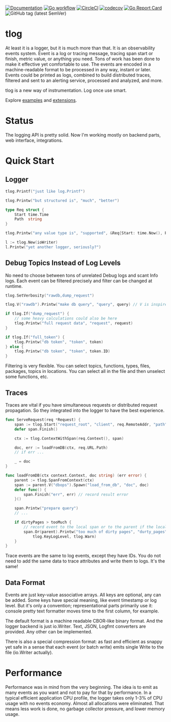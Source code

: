 [![Documentation](https://pkg.go.dev/badge/tlog.app/go/tlog)](https://pkg.go.dev/tlog.app/go/tlog?tab=doc)
[![Go workflow](https://github.com/tlog-dev/tlog/actions/workflows/go.yml/badge.svg)](https://github.com/tlog-dev/tlog/actions/workflows/go.yml)
[![CircleCI](https://circleci.com/gh/tlog-dev/tlog.svg?style=svg)](https://circleci.com/gh/tlog-dev/tlog)
[![codecov](https://codecov.io/gh/tlog-dev/tlog/tags/latest/graph/badge.svg)](https://codecov.io/gh/tlog-dev/tlog)
[![Go Report Card](https://goreportcard.com/badge/tlog.app/go/tlog)](https://goreportcard.com/report/tlog.app/go/tlog)
![GitHub tag (latest SemVer)](https://img.shields.io/github/v/tag/tlog-dev/tlog?sort=semver)

# tlog

At least it is a logger, but it is much more than that.
It is an observability events system.
Event is a log or tracing message, tracing span start or finish, metric value, or anything you need.
Tons of work has been done to make it effective yet comfortable to use.
The events are encoded in a machine-readable format to be processed in any way, instant or later.
Events could be printed as logs, combined to build distributed traces, filtered and sent to an alerting service, processed and analyzed, and more.

tlog is a new way of instrumentation. Log once use smart.

Explore [examples](examples) and [extensions](ext).

# Status

The logging API is pretty solid. Now I'm working mostly on backend parts, web interface, integrations.

# Quick Start

## Logger

```go
tlog.Printf("just like log.Printf")

tlog.Printw("but structured is", "much", "better")

type Req struct {
	Start time.Time
	Path  string
}

tlog.Printw("any value type is", "supported", &Req{Start: time.Now(), Path: "/resource/path"})

l := tlog.New(ioWriter)
l.Printw("yet another logger, seriously?")
```

## Debug Topics Instead of Log Levels

No need to choose between tons of unrelated Debug logs and scant Info logs.
Each event can be filtered precisely and filter can be changed at runtime.

```go
tlog.SetVerbosity("rawdb,dump_request")

tlog.V("rawdb").Printw("make db query", "query", query) // V is inspired by glog.V

if tlog.If("dump_request") {
	// some heavy calculations could also be here
	tlog.Printw("full request data", "request", request)
}

if tlog.If("full_token") {
	tlog.Printw("db token", "token", token)
} else {
	tlog.Printw("db token", "token", token.ID)
}
```

Filtering is very flexible.
You can select topics, functions, types, files, packages, topics in locations.
You can select all in the file and then unselect some functions, etc.

## Traces

Traces are vital if you have simultaneous requests or distributed request propagation.
So they integrated into the logger to have the best experience.

```go
func ServeRequest(req *Request) {
	span := tlog.Start("request_root", "client", req.RemoteAddr, "path", req.URL.Path)
	defer span.Finish()

	ctx := tlog.ContextWithSpan(req.Context(), span)

	doc, err := loadFromDB(ctx, req.URL.Path)
	// if err ...

	_ = doc
}

func loadFromDB(ctx context.Context, doc string) (err error) {
	parent := tlog.SpanFromContext(ctx)
	span := parent.V("dbops").Spawn("load_from_db", "doc", doc)
	defer func() {
		span.Finish("err", err) // record result error
	}()

	span.Printw("prepare query")
	// ...

	if dirtyPages > tooMuch {
		// record event to the local span or to the parent if the local was not selected
		span.Or(parent).Printw("too much of dirty pages", "durty_pages", dirtyPages,
			tlog.KeyLogLevel, tlog.Warn)
	}
}
```

Trace events are the same to log events, except they have IDs.
You do not need to add the same data to trace attributes and write them to logs. It's the same!

## Data Format

Events are just key-value associative arrays. All keys are optional, any can be added.
Some keys have special meaning, like event timestamp or log level.
But it's only a convention; representational parts primarily use it: console pretty text formatter moves time to the first column, for example.

The default format is a machine readable CBOR-like binary format. And the logger backend is just io.Writer.
Text, JSON, Logfmt converters are provided. Any other can be implemented.

There is also a special compression format: as fast and efficient as snappy
yet safe in a sense that each event (or batch write) emits single Write to the file (io.Writer actually).

# Performance

Performance was in mind from the very beginning. The idea is to emit as many events as you want and not to pay for that by performance.
In a typical efficient application CPU profile, the logger takes only 1-3% of CPU usage with no events economy.
Almost all allocations were eliminated. That means less work is done, no garbage collector pressure, and lower memory usage.
